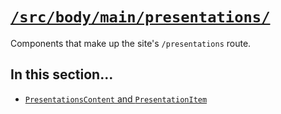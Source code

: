 # [`/src/body/main/presentations/`](/src/body/main/presentations/)

Components that make up the site's `/presentations` route.

## In this section...

* [`PresentationsContent` and `PresentationItem`](/docs/body/main/presentations/PresentationsContent.md)